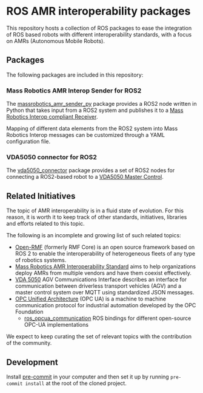 # ROS AMR interoperability packages

This repository hosts a collection of ROS packages to ease
the integration of ROS based robots with different interoperability
standards, with a focus on AMRs (Autonomous Mobile Robots).

## Packages

The following packages are included in this repository:

### Mass Robotics AMR Interop Sender for ROS2

The [massrobotics_amr_sender_py](https://github.com/inorbit-ai/ros_amr_interop/tree/foxy-devel/massrobotics_amr_sender_py#readme)
package provides a ROS2 node written in Python that takes input from a
ROS2 system and publishes it to a [Mass Robotics Interop compliant
Receiver](https://github.com/MassRobotics-AMR/AMR_Interop_Standard/tree/main/MassRobotics-AMR-Receiver).

Mapping of different data elements from the ROS2 system into Mass
Robotics Interop messages can be customized through a YAML configuration
file.

### VDA5050 connector for ROS2

The [vda5050_connector](https://github.com/inorbit-ai/ros_amr_interop/tree/galactic-devel/vda5050_connector#readme)
package provides a set of ROS2 nodes for connecting a ROS2-based robot to a [VDA5050 Master Control](https://github.com/VDA5050/VDA5050/blob/main/VDA5050_EN.md#-5-process-and-content-of-communication).

## Related Initiatives

The topic of AMR interoperability is in a fluid state of evolution. For this reason, it is worth it to keep track of other standards, initiatives, libraries and efforts related to this topic.

The following is an incomplete and growing list of such related topics:

 * [Open-RMF](https://osrf.github.io/ros2multirobotbook/) (formerly RMF Core) is an
 open source framework based on ROS 2 to enable the interoperability of heterogeneous
 fleets of any type of robotics systems.
 * [Mass Robotics AMR Interoperability Standard](https://github.com/MassRobotics-AMR/AMR_Interop_Standard) aims to help organizations deploy AMRs from multiple vendors and have them coexist effectively.
 * [VDA 5050](https://github.com/VDA5050/VDA5050)
 AGV Communications Interface describes an interface for communication between driverless
 transport vehicles (AGV) and a master control system over MQTT using standardized
 JSON messages.
 * [OPC Unified Architecture](https://opcfoundation.org/about/opc-technologies/opc-ua/)
   (OPC UA) is a machine to machine communication protocol for industrial
 automation developed by the OPC Foundation
   * [ros_opcua_communication](http://wiki.ros.org/ros_opcua_communication) ROS bindings for different open-source OPC-UA implementations

We expect to keep curating the set of relevant topics with the contribution of the community.

## Development

Install [pre-commit](https://pre-commit.com/) in your computer and then set it up by running `pre-commit install` at the root of the cloned project.
